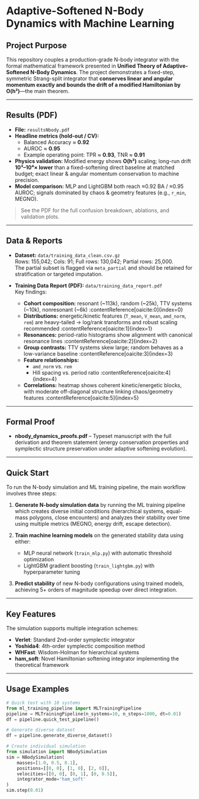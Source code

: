 # Adaptive-Softened N-Body Dynamics with Machine Learning

## Project Purpose
This repository couples a production-grade N-body integrator with the formal mathematical framework presented in **Unified Theory of Adaptive-Softened N-Body Dynamics**. The project demonstrates a fixed-step, symmetric Strang-split integrator that **conserves linear and angular momentum exactly and bounds the drift of a modified Hamiltonian by O(h²)**—the main theorem.

---

## Results (PDF)
- **File:** `resultsNbody.pdf`  
- **Headline metrics (hold-out / CV):**
  - Balanced Accuracy ≈ **0.92**
  - AUROC ≈ **0.95**
  - Example operating point: TPR ≈ **0.93**, TNR ≈ **0.91**
- **Physics validation:** Modified energy shows **O(h²)** scaling; long-run drift **10³–10⁴× lower** than a fixed-softening direct baseline at matched budget; exact linear & angular momentum conservation to machine precision.
- **Model comparison:** MLP and LightGBM both reach ≈0.92 BA / ≈0.95 AUROC; signals dominated by chaos & geometry features (e.g., `r_min`, MEGNO).

> See the PDF for the full confusion breakdown, ablations, and validation plots.

---

## Data & Reports

- **Dataset:** `data/training_data_clean.csv.gz`  
  Rows: 155,042; Cols: 91; Full rows: 130,042; Partial rows: 25,000.  
  The partial subset is flagged via `meta_partial` and should be retained for stratification or targeted imputation.

- **Training Data Report (PDF):** `data/training_data_report.pdf`  
  Key findings:
  - **Cohort composition:** resonant (~113k), random (~25k), TTV systems (~10k), nonresonant (~6k) :contentReference[oaicite:0]{index=0}
  - **Distributions:** energetic/kinetic features (`T_mean`, `V_mean`, `amd_norm`, `rem`) are heavy-tailed → log/rank transforms and robust scaling recommended :contentReference[oaicite:1]{index=1}
  - **Resonances:** period-ratio histograms show alignment with canonical resonance lines :contentReference[oaicite:2]{index=2}
  - **Group contrasts:** TTV systems skew large; random behaves as a low-variance baseline :contentReference[oaicite:3]{index=3}
  - **Feature relationships:**  
    - `amd_norm` vs. `rem`  
    - Hill spacing vs. period ratio :contentReference[oaicite:4]{index=4}
  - **Correlations:** heatmap shows coherent kinetic/energetic blocks, with moderate off-diagonal structure linking chaos/geometry features :contentReference[oaicite:5]{index=5}


---

## Formal Proof
- **nbody_dynamics_proofs.pdf** – Typeset manuscript with the full derivation and theorem statement (energy conservation properties and symplectic structure preservation under adaptive softening evolution).

---

## Quick Start
To run the N-body simulation and ML training pipeline, the main workflow involves three steps:

1. **Generate N-body simulation data** by running the ML training pipeline which creates diverse initial conditions (hierarchical systems, equal-mass polygons, close encounters) and analyzes their stability over time using multiple metrics (MEGNO, energy drift, escape detection).

2. **Train machine learning models** on the generated stability data using either:
   - MLP neural network (`train_mlp.py`) with automatic threshold optimization
   - LightGBM gradient boosting (`train_lightgbm.py`) with hyperparameter tuning

3. **Predict stability** of new N-body configurations using trained models, achieving 5+ orders of magnitude speedup over direct integration.

---

## Key Features
The simulation supports multiple integration schemes:
- **Verlet**: Standard 2nd-order symplectic integrator  
- **Yoshida4**: 4th-order symplectic composition method  
- **WHFast**: Wisdom-Holman for hierarchical systems  
- **ham_soft**: Novel Hamiltonian softening integrator implementing the theoretical framework

---

## Usage Examples
```python
# Quick test with 10 systems
from ml_training_pipeline import MLTrainingPipeline
pipeline = MLTrainingPipeline(n_systems=10, n_steps=1000, dt=0.01)
df = pipeline.quick_test_pipeline()

# Generate diverse dataset
df = pipeline.generate_diverse_dataset()

# Create individual simulation
from simulation import NBodySimulation
sim = NBodySimulation(
    masses=[1.0, 0.5, 0.1],
    positions=[[0, 0], [1, 0], [2, 0]],
    velocities=[[0, 0], [0, 1], [0, 0.5]],
    integrator_mode='ham_soft'
)
sim.step(0.01)
